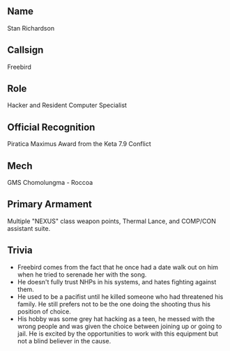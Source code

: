 ## Name
Stan Richardson

## Callsign
Freebird

## Role
Hacker and Resident Computer Specialist 

## Official Recognition
Piratica Maximus Award from the Keta 7.9 Conflict

## Mech
GMS Chomolungma - Roccoa

## Primary Armament
Multiple "NEXUS" class weapon points, Thermal Lance, and COMP/CON assistant suite. 

## Trivia

* Freebird comes from the fact that he once had a date walk out on him when he tried to serenade her with the song.
* He doesn't fully trust NHPs in his systems, and hates fighting against them.
* He used to be a pacifist until he killed someone who had threatened his family. He still prefers not to be the one doing the shooting thus his position of choice.
* His hobby was some grey hat hacking as a teen, he messed with the wrong people and was given the choice between joining up or going to jail. He is excited by the opportunities to work with this equipment but not a blind believer in the cause.
